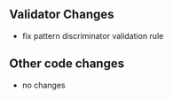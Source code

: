 ## Validator Changes

* fix pattern discriminator validation rule

## Other code changes

* no changes